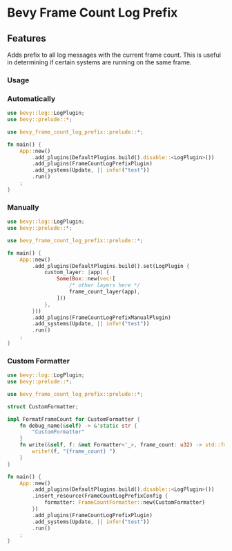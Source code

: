 # Bevy Frame Count Log Prefix

## Features

Adds prefix to all log messages with the current frame count. This is useful in determining if certain systems are running on the same frame.

### Usage

### Automatically

```rust
use bevy::log::LogPlugin;
use bevy::prelude::*;

use bevy_frame_count_log_prefix::prelude::*;

fn main() {
    App::new()
        .add_plugins(DefaultPlugins.build().disable::<LogPlugin>())
        .add_plugins(FrameCountLogPrefixPlugin)
        .add_systems(Update, || info!("test"))
        .run()
    ;
}
```

### Manually

```rust
use bevy::log::LogPlugin;
use bevy::prelude::*;

use bevy_frame_count_log_prefix::prelude::*;

fn main() {
    App::new()
        .add_plugins(DefaultPlugins.build().set(LogPlugin {
            custom_layer: |app| {
                Some(Box::new(vec![
                    /* other layers here */
                    frame_count_layer(app),
                ]))
            },
        }))
        .add_plugins(FrameCountLogPrefixManualPlugin)
        .add_systems(Update, || info!("test"))
        .run()
    ;
}
```

### Custom Formatter

```rust
use bevy::log::LogPlugin;
use bevy::prelude::*;

use bevy_frame_count_log_prefix::prelude::*;

struct CustomFormatter;

impl FormatFrameCount for CustomFormatter {
    fn debug_name(&self) -> &'static str {
        "CustomFormatter"
    }
    fn write(&self, f: &mut Formatter<'_>, frame_count: u32) -> std::fmt::Result {
        write!(f, "{frame_count} ")
    }
}

fn main() {
    App::new()
        .add_plugins(DefaultPlugins.build().disable::<LogPlugin>())
        .insert_resource(FrameCountLogPrefixConfig {
            formatter: FrameCountFormatter::new(CustomFormatter)
        })
        .add_plugins(FrameCountLogPrefixPlugin)
        .add_systems(Update, || info!("test"))
        .run()
    ;
}
```
